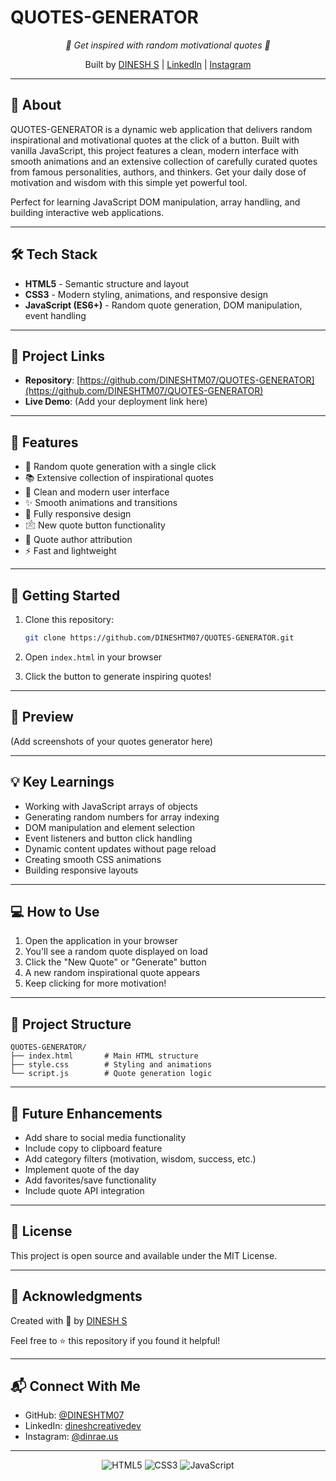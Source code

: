 # QUOTES-GENERATOR

<p align="center">
  <i>💬 Get inspired with random motivational quotes 💬</i>
</p>

<p align="center">
  Built by <a href="https://github.com/DINESHTM07">DINESH S</a> | 
  <a href="https://www.linkedin.com/in/dineshcreativedev/">LinkedIn</a> | 
  <a href="https://www.instagram.com/dinrae.us/">Instagram</a>
</p>

---

## 📖 About

QUOTES-GENERATOR is a dynamic web application that delivers random inspirational and motivational quotes at the click of a button. Built with vanilla JavaScript, this project features a clean, modern interface with smooth animations and an extensive collection of carefully curated quotes from famous personalities, authors, and thinkers. Get your daily dose of motivation and wisdom with this simple yet powerful tool.

Perfect for learning JavaScript DOM manipulation, array handling, and building interactive web applications.

---

## 🛠 Tech Stack

- **HTML5** - Semantic structure and layout
- **CSS3** - Modern styling, animations, and responsive design
- **JavaScript (ES6+)** - Random quote generation, DOM manipulation, event handling

---

## 🔗 Project Links

- **Repository**: [https://github.com/DINESHTM07/QUOTES-GENERATOR](https://github.com/DINESHTM07/QUOTES-GENERATOR)
- **Live Demo**: (Add your deployment link here)

---

## 🎯 Features

- 💬 Random quote generation with a single click
- 📚 Extensive collection of inspirational quotes
- 🎨 Clean and modern user interface
- ✨ Smooth animations and transitions
- 📱 Fully responsive design
- 🖄 New quote button functionality
- 📝 Quote author attribution
- ⚡ Fast and lightweight

---

## 🚀 Getting Started

1. Clone this repository:
   ```bash
   git clone https://github.com/DINESHTM07/QUOTES-GENERATOR.git
   ```

2. Open `index.html` in your browser

3. Click the button to generate inspiring quotes!

---

## 📸 Preview

(Add screenshots of your quotes generator here)

---

## 💡 Key Learnings

- Working with JavaScript arrays of objects
- Generating random numbers for array indexing
- DOM manipulation and element selection
- Event listeners and button click handling
- Dynamic content updates without page reload
- Creating smooth CSS animations
- Building responsive layouts

---

## 💻 How to Use

1. Open the application in your browser
2. You'll see a random quote displayed on load
3. Click the "New Quote" or "Generate" button
4. A new random inspirational quote appears
5. Keep clicking for more motivation!

---

## 📁 Project Structure

```
QUOTES-GENERATOR/
├── index.html       # Main HTML structure
├── style.css        # Styling and animations
└── script.js        # Quote generation logic
```

---

## 🌟 Future Enhancements

- Add share to social media functionality
- Include copy to clipboard feature
- Add category filters (motivation, wisdom, success, etc.)
- Implement quote of the day
- Add favorites/save functionality
- Include quote API integration

---

## 📄 License

This project is open source and available under the MIT License.

---

## 🙏 Acknowledgments

Created with 💬 by [DINESH S](https://github.com/DINESHTM07)

Feel free to ⭐ this repository if you found it helpful!

---

## 📬 Connect With Me

- GitHub: [@DINESHTM07](https://github.com/DINESHTM07)
- LinkedIn: [dineshcreativedev](https://www.linkedin.com/in/dineshcreativedev/)
- Instagram: [@dinrae.us](https://www.instagram.com/dinrae.us/)

---

<p align="center">
  <img src="https://img.shields.io/badge/HTML5-E34F26?style=for-the-badge&logo=html5&logoColor=white" alt="HTML5" />
  <img src="https://img.shields.io/badge/CSS3-1572B6?style=for-the-badge&logo=css3&logoColor=white" alt="CSS3" />
  <img src="https://img.shields.io/badge/JavaScript-F7DF1E?style=for-the-badge&logo=javascript&logoColor=black" alt="JavaScript" />
</p>
